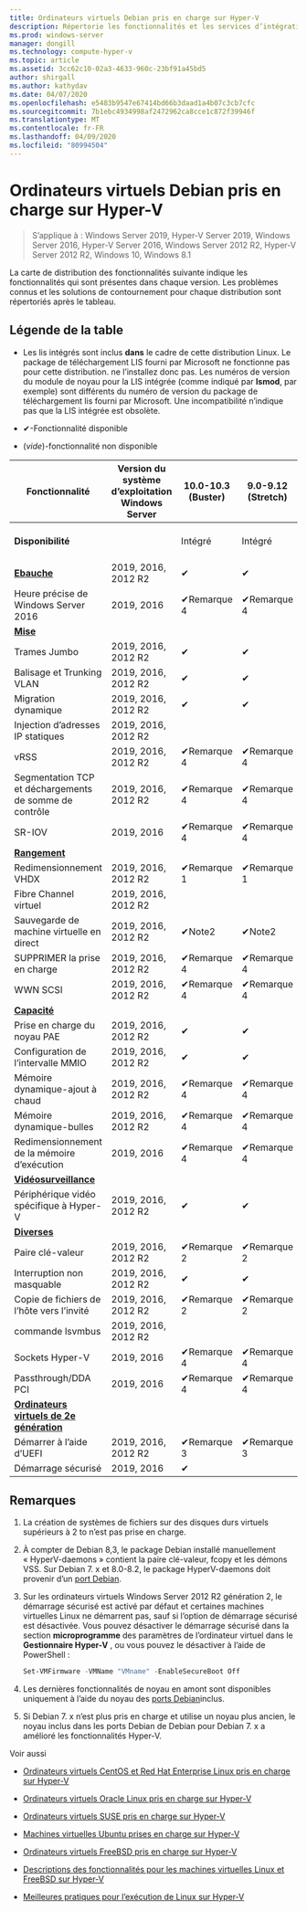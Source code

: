 ```yaml
---
title: Ordinateurs virtuels Debian pris en charge sur Hyper-V
description: Répertorie les fonctionnalités et les services d’intégration Linux inclus dans chaque version
ms.prod: windows-server
manager: dongill
ms.technology: compute-hyper-v
ms.topic: article
ms.assetid: 3cc62c10-02a3-4633-960c-23bf91a45bd5
author: shirgall
ms.author: kathydav
ms.date: 04/07/2020
ms.openlocfilehash: e5483b9547e67414bd66b3daad1a4b07c3cb7cfc
ms.sourcegitcommit: 7b1ebc4934998af2472962ca8cce1c872f39946f
ms.translationtype: MT
ms.contentlocale: fr-FR
ms.lasthandoff: 04/09/2020
ms.locfileid: "80994504"
---
```

# <a name="supported-debian-virtual-machines-on-hyper-v"></a>Ordinateurs virtuels Debian pris en charge sur Hyper-V

>S’applique à : Windows Server 2019, Hyper-V Server 2019, Windows Server 2016, Hyper-V Server 2016, Windows Server 2012 R2, Hyper-V Server 2012 R2, Windows 10, Windows 8.1

La carte de distribution des fonctionnalités suivante indique les fonctionnalités qui sont présentes dans chaque version. Les problèmes connus et les solutions de contournement pour chaque distribution sont répertoriés après le tableau.

## <a name="table-legend"></a>Légende de la table

* Les lis intégrés sont inclus **dans** le cadre de cette distribution Linux. Le package de téléchargement LIS fourni par Microsoft ne fonctionne pas pour cette distribution. ne l’installez donc pas. Les numéros de version du module de noyau pour la LIS intégrée (comme indiqué par **lsmod**, par exemple) sont différents du numéro de version du package de téléchargement lis fourni par Microsoft. Une incompatibilité n’indique pas que la LIS intégrée est obsolète.

* &#10004;-Fonctionnalité disponible

* (*vide*)-fonctionnalité non disponible

| **Fonctionnalité**                                                                                                                                  | **Version du système d’exploitation Windows Server** | **10.0-10.3 (Buster)** | **9.0-9.12 (Stretch)** | **8.0-8.11 (Jessie)** | **7.0-7.11 (wheezy)** |
|----------------------------------------------------------------------------------------------------------------------------------------------|---------------------------------------------|-----------------------|-----------------------|-----------------------|-----------------------|
| **Disponibilité**                                                                                                                             |                                             | Intégré              | Intégré              | Intégré              | Intégré (Remarque 5)     |
| **[Ebauche](Feature-Descriptions-for-Linux-and-FreeBSD-virtual-machines-on-Hyper-V.md#core)**                                                   | 2019, 2016, 2012 R2          | &#10004;              | &#10004;              | &#10004;              | &#10004;              |
| Heure précise de Windows Server 2016                                                                                                            | 2019, 2016                                  | &#10004;Remarque 4       | &#10004;Remarque 4       |                       |                       |
| **[Mise](Feature-Descriptions-for-Linux-and-FreeBSD-virtual-machines-on-Hyper-V.md#networking)**                                       |                                             |                       |                       |                       |                       |
| Trames Jumbo                                                                                                                                 | 2019, 2016, 2012 R2          | &#10004;              | &#10004;              | &#10004;              | &#10004;              |
| Balisage et Trunking VLAN                                                                                                                    | 2019, 2016, 2012 R2          | &#10004;              | &#10004;              | &#10004;              | &#10004;              |
| Migration dynamique                                                                                                                               | 2019, 2016, 2012 R2          | &#10004;              | &#10004;              | &#10004;              | &#10004;              |
| Injection d’adresses IP statiques                                                                                                                          | 2019, 2016, 2012 R2                   |                       |                       |                       |                       |
| vRSS                                                                                                                                         | 2019, 2016, 2012 R2                         | &#10004;Remarque 4       | &#10004;Remarque 4       |                       |                       |
| Segmentation TCP et déchargements de somme de contrôle                                                                                                       | 2019, 2016, 2012 R2          | &#10004;Remarque 4       | &#10004;Remarque 4       |                       |                       |
| SR-IOV                                                                                                                                       | 2019, 2016                                  | &#10004;Remarque 4       | &#10004;Remarque 4       |                       |                       |
| **[Rangement](Feature-Descriptions-for-Linux-and-FreeBSD-virtual-machines-on-Hyper-V.md#storage)**                                             |                                             |                       |                       |                       |                       |
| Redimensionnement VHDX                                                                                                                                  | 2019, 2016, 2012 R2                         | &#10004;Remarque 1       | &#10004;Remarque 1       | &#10004;Remarque 1       | &#10004;Remarque 1       |
| Fibre Channel virtuel                                                                                                                        | 2019, 2016, 2012 R2                         |                       |                       |                       |                       |
| Sauvegarde de machine virtuelle en direct                                                                                                                  | 2019, 2016, 2012 R2                         | &#10004;Note2 | &#10004;Note2 | &#10004;Note2 | &#10004;Note2 |
| SUPPRIMER la prise en charge                                                                                                                                 | 2019, 2016, 2012 R2                         | &#10004;Remarque 4       | &#10004;Remarque 4       |                       |                       |
| WWN SCSI                                                                                                                                     | 2019, 2016, 2012 R2                         | &#10004;Remarque 4       | &#10004;Remarque 4       |                       |                       |
| **[Capacité](Feature-Descriptions-for-Linux-and-FreeBSD-virtual-machines-on-Hyper-V.md#memory)**                                               |                                             |                       |                       |                       |                       |
| Prise en charge du noyau PAE                                                                                                                           | 2019, 2016, 2012 R2          | &#10004;              | &#10004;              | &#10004;              | &#10004;              |
| Configuration de l’intervalle MMIO                                                                                                                    | 2019, 2016, 2012 R2                         | &#10004;              | &#10004;              | &#10004;              | &#10004;              |
| Mémoire dynamique-ajout à chaud                                                                                                                     | 2019, 2016, 2012 R2                   | &#10004;Remarque 4       | &#10004;Remarque 4       |                       |                       |
| Mémoire dynamique-bulles                                                                                                                  | 2019, 2016, 2012 R2                   | &#10004;Remarque 4       | &#10004;Remarque 4       |                       |                       |
| Redimensionnement de la mémoire d’exécution                                                                                                                        | 2019, 2016                                  | &#10004;Remarque 4       | &#10004;Remarque 4       |                       |                       |
| **[Vidéosurveillance](Feature-Descriptions-for-Linux-and-FreeBSD-virtual-machines-on-Hyper-V.md#video)**                                                 |                                             |                       |                       |                       |                       |
| Périphérique vidéo spécifique à Hyper-V                                                                                                                | 2019, 2016, 2012 R2          | &#10004;              | &#10004;              | &#10004;              |                       |
| **[Diverses](Feature-Descriptions-for-Linux-and-FreeBSD-virtual-machines-on-Hyper-V.md#miscellaneous)**                                 |                                             |                       |                       |                       |                       |
| Paire clé-valeur                                                                                                                               | 2019, 2016, 2012 R2          | &#10004;Remarque 2       | &#10004;Remarque 2       | &#10004;Remarque 2       |                       |
| Interruption non masquable                                                                                                                       | 2019, 2016, 2012 R2                         | &#10004;              | &#10004;              | &#10004;              |                       |
| Copie de fichiers de l’hôte vers l’invité                                                                                                                 | 2019, 2016, 2012 R2                         | &#10004;Remarque 2       | &#10004;Remarque 2       | &#10004;Remarque 2       |                       |
| commande lsvmbus                                                                                                                              | 2019, 2016, 2012 R2          |                       |                       |                       |                       |
| Sockets Hyper-V                                                                                                                              | 2019, 2016                                  | &#10004;Remarque 4       | &#10004;Remarque 4       |                       |                       |
| Passthrough/DDA PCI                                                                                                                          | 2019, 2016                                  | &#10004;Remarque 4       | &#10004;Remarque 4       |                       |                       |
| **[Ordinateurs virtuels de 2e génération](Feature-Descriptions-for-Linux-and-FreeBSD-virtual-machines-on-Hyper-V.md#generation-2-virtual-machines)** |                                             |                       |                       |                       |                       |
| Démarrer à l’aide d’UEFI                                                                                                                              | 2019, 2016, 2012 R2                         | &#10004;Remarque 3       | &#10004;Remarque 3       | &#10004;Remarque 3       |                       |
| Démarrage sécurisé                                                                                                                                  | 2019, 2016                                  | &#10004;              |                       |                       |                       |


## <a name="notes"></a>Remarques

1. La création de systèmes de fichiers sur des disques durs virtuels supérieurs à 2 to n’est pas prise en charge.

2. À compter de Debian 8,3, le package Debian installé manuellement « HyperV-daemons » contient la paire clé-valeur, fcopy et les démons VSS. Sur Debian 7. x et 8.0-8.2, le package HyperV-daemons doit provenir d’un [port Debian](https://wiki.debian.org/Backports).

3. Sur les ordinateurs virtuels Windows Server 2012 R2 génération 2, le démarrage sécurisé est activé par défaut et certaines machines virtuelles Linux ne démarrent pas, sauf si l’option de démarrage sécurisé est désactivée. Vous pouvez désactiver le démarrage sécurisé dans la section **microprogramme** des paramètres de l’ordinateur virtuel dans le **Gestionnaire Hyper-V** , ou vous pouvez le désactiver à l’aide de PowerShell :

   ```Powershell
   Set-VMFirmware -VMName "VMname" -EnableSecureBoot Off
   ```
4. Les dernières fonctionnalités de noyau en amont sont disponibles uniquement à l’aide du noyau des [ports Debian](https://wiki.debian.org/Backports)inclus.

5. Si Debian 7. x n’est plus pris en charge et utilise un noyau plus ancien, le noyau inclus dans les ports Debian de Debian pour Debian 7. x a amélioré les fonctionnalités Hyper-V.

Voir aussi

* [Ordinateurs virtuels CentOS et Red Hat Enterprise Linux pris en charge sur Hyper-V](Supported-CentOS-and-Red-Hat-Enterprise-Linux-virtual-machines-on-Hyper-V.md)

* [Ordinateurs virtuels Oracle Linux pris en charge sur Hyper-V](Supported-Oracle-Linux-virtual-machines-on-Hyper-V.md)

* [Ordinateurs virtuels SUSE pris en charge sur Hyper-V](Supported-SUSE-virtual-machines-on-Hyper-V.md)

* [Machines virtuelles Ubuntu prises en charge sur Hyper-V](Supported-Ubuntu-virtual-machines-on-Hyper-V.md)

* [Ordinateurs virtuels FreeBSD pris en charge sur Hyper-V](Supported-FreeBSD-virtual-machines-on-Hyper-V.md)

* [Descriptions des fonctionnalités pour les machines virtuelles Linux et FreeBSD sur Hyper-V](Feature-Descriptions-for-Linux-and-FreeBSD-virtual-machines-on-Hyper-V.md)

* [Meilleures pratiques pour l’exécution de Linux sur Hyper-V](Best-Practices-for-running-Linux-on-Hyper-V.md)
